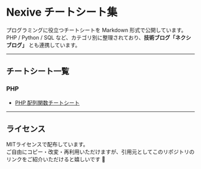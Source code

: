 # Nexive チートシート集

プログラミングに役立つチートシートを Markdown 形式で公開しています。  
PHP / Python / SQL など、カテゴリ別に整理されており、**技術ブログ「ネクシブログ」** とも連携しています。

---

## チートシート一覧

### PHP

- [PHP 配列関数チートシート](./php/php_array_cheatsheet.md)

---

## ライセンス

MITライセンスで配布しています。  
ご自由にコピー・改変・再利用いただけますが、引用元としてこのリポジトリのリンクをご紹介いただけると嬉しいです 🙌
